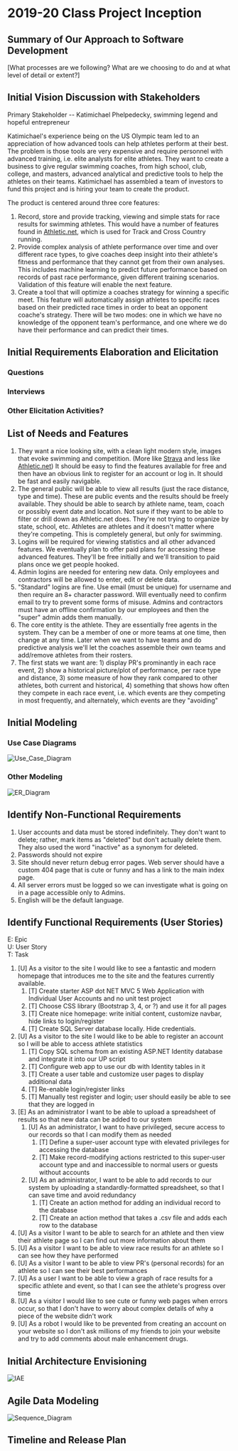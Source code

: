 2019-20 Class Project Inception
=====================================

## Summary of Our Approach to Software Development

[What processes are we following?  What are we choosing to do and at what level of detail or extent?]

## Initial Vision Discussion with Stakeholders

Primary Stakeholder -- Katimichael Phelpedecky, swimming legend and hopeful entrepreneur

Katimichael's experience being on the US Olympic team led to an appreciation of how advanced tools can help athletes perform at their best.  The problem is those tools are very expensive and require personnel with advanced training, i.e. elite analysts for elite athletes.  They want to create a business to give regular swimming coaches, from high school, club, college, and masters, advanced analytical and predictive tools to help the athletes on their teams.  Katimichael has assembled a team of investors to fund this project and is hiring your team to create the product.

The product is centered around three core features:

1. Record, store and provide tracking, viewing and simple stats for race results for swimming athletes.  This would have a number of features found in [Athletic.net](https://www.athletic.net/), which is used for Track and Cross Country running.
2. Provide complex analysis of athlete performance over time and over different race types, to give coaches deep insight into their athlete's fitness and performance that they cannot get from their own analyses.  This includes machine learning to predict future performance based on records of past race performance, given different training scenarios.  Validation of this feature will enable the next feature.
3. Create a tool that will optimize a coaches strategy for winning a specific meet.  This feature will automatically assign athletes to specific races based on their predicted race times in order to beat an opponent coache's strategy.  There will be two modes: one in which we have no knowledge of the opponent team's performance, and one where we do have their performance and can predict their times.

## Initial Requirements Elaboration and Elicitation

### Questions

### Interviews

### Other Elicitation Activities?

## List of Needs and Features

1. They want a nice looking site, with a clean light modern style, images that evoke swimming and competition.  (More like [Strava](https://www.strava.com/features) and less like [Athletic.net](https://www.athletic.net/TrackAndField/Division/Event.aspx?DivID=100004&Event=14))  It should be easy to find the features available for free and then have an obvious link to register for an account or log in.  It should be fast and easily navigable.  
2. The general public will be able to view all results (just the race distance, type and time).  These are public events and the results should be freely available.  They should be able to search by athlete name, team, coach or possibly event date and location.  Not sure if they want to be able to filter or drill down as Athletic.net does.  They're not trying to organize by state, school, etc. Athletes are athletes and it doesn't matter where they're competing.  This is completely general, but only for swimming.
3. Logins will be required for viewing statistics and all other advanced features.  We eventually plan to offer paid plans for accessing these advanced features.  They'll be free initially and we'll transition to paid plans once we get people hooked.
4. Admin logins are needed for entering new data.  Only employees and contractors will be allowed to enter, edit or delete data.
5. "Standard" logins are fine.  Use email (must be unique) for username and then require an 8+ character password.  Will eventually need to confirm email to try to prevent some forms of misuse.  Admins and contractors must have an offline confirmation by our employees and then the "super" admin adds them manually.
6. The core entity is the athlete.  They are essentially free agents in the system.  They can be a member of one or more teams at one time, then change at any time.  Later when we want to have teams and do predictive analysis we'll let the coaches assemble their own teams and add/remove athletes from their rosters.
7. The first stats we want are: 1) display PR's prominantly in each race event, 2) show a historical picture/plot of performance, per race type and distance, 3) some measure of how they rank compared to other athletes, both current and historical, 4) something that shows how often they compete in each race event, i.e. which events are they competing in most frequently, and alternately, which events are they "avoiding"

## Initial Modeling

### Use Case Diagrams
![Use_Case_Diagram](UML_use_case_diagram.jpg)
### Other Modeling
![ER_Diagram](erdiagram.jpg)

## Identify Non-Functional Requirements

1. User accounts and data must be stored indefinitely.  They don't want to delete; rather, mark items as "deleted" but don't actually delete them.  They also used the word "inactive" as a synonym for deleted.
2. Passwords should not expire
3. Site should never return debug error pages.  Web server should have a custom 404 page that is cute or funny and has a link to the main index page.
4. All server errors must be logged so we can investigate what is going on in a page accessible only to Admins.
5. English will be the default language.

## Identify Functional Requirements (User Stories)

E: Epic  
U: User Story  
T: Task  

1. [U] As a visitor to the site I would like to see a fantastic and modern homepage that introduces me to the site and the features currently available.
   1. [T] Create starter ASP dot NET MVC 5 Web Application with Individual User Accounts and no unit test project
   2. [T] Choose CSS library (Bootstrap 3, 4, or ?) and use it for all pages
   3. [T] Create nice homepage: write initial content, customize navbar, hide links to login/register
   4. [T] Create SQL Server database locally. Hide credentials.
2. [U] As a visitor to the site I would like to be able to register an account so I will be able to access athlete statistics
   1. [T] Copy SQL schema from an existing ASP.NET Identity database and integrate it into our UP script
   2. [T] Configure web app to use our db with Identity tables in it
   3. [T] Create a user table and customize user pages to display additional data
   4. [T] Re-enable login/register links
   5. [T] Manually test register and login; user should easily be able to see that they are logged in
3. [E] As an administrator I want to be able to upload a spreadsheet of results so that new data can be added to our system
   1. [U] As an administrator, I want to have privileged, secure access to our records so that I can modify them as needed
      1. [T] Define a super-user account type with elevated privileges for accessing the database
      2. [T] Make record-modifying actions restricted to this super-user account type and and inaccessible to normal users or guests without accounts
   2. [U] As an administrator, I want to be able to add records to our system by uploading a standardly-formatted spreadsheet, so that I can save time and avoid redundancy
      1. [T] Create an action method for adding an individual record to the database
      2. [T] Create an action method that takes a .csv file and adds each row to the database
4. [U] As a visitor I want to be able to search for an athlete and then view their athlete page so I can find out more information about them
5. [U] As a visitor I want to be able to view race results for an athlete so I can see how they have performed
6. [U] As a visitor I want to be able to view PR's (personal records) for an athlete so I can see their best performances
7. [U] As a user I want to be able to view a graph of race results for a specific athlete and event, so that I can see the athlete's progress over time
8. [U] As a visitor I would like to see cute or funny web pages when errors occur, so that I don't have to worry about complex details of why a piece of the website didn't work
9. [U] As a robot I would like to be prevented from creating an account on your website so I don't ask millions of my friends to join your website and try to add comments about male enhancement drugs.

## Initial Architecture Envisioning
![IAE](IAE.jpg)

## Agile Data Modeling
![Sequence_Diagram](UML_sequence_diagram.jpg)

## Timeline and Release Plan